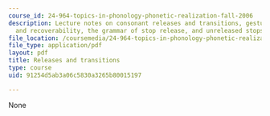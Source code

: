 ```yaml
---
course_id: 24-964-topics-in-phonology-phonetic-realization-fall-2006
description: Lecture notes on consonant releases and transitions, gestural overlap
  and recoverability, the grammar of stop release, and unreleased stops.
file_location: /coursemedia/24-964-topics-in-phonology-phonetic-realization-fall-2006/91254d5ab3a06c5830a3265b80015197_MIT24_964F06_lec08_gafos.pdf
file_type: application/pdf
layout: pdf
title: Releases and transitions
type: course
uid: 91254d5ab3a06c5830a3265b80015197

---
```

None